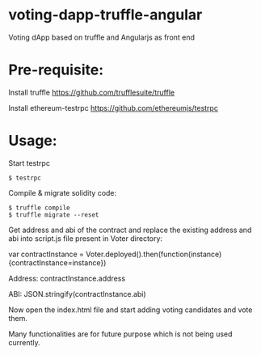 # voting-dapp-truffle-angular
Voting dApp based on truffle and Angularjs as front end

# Pre-requisite:
Install truffle
https://github.com/trufflesuite/truffle

Install ethereum-testrpc
https://github.com/ethereumjs/testrpc


# Usage:

Start testrpc
```
$ testrpc
```
Compile & migrate solidity code:

```
$ truffle compile
$ truffle migrate --reset
```

Get address and abi of the contract and replace the existing address and abi into script.js file present in Voter directory:

var contractInstance = Voter.deployed().then(function(instance){contractInstance=instance})

Address:
  contractInstance.address
  
ABI:
  JSON.stringify(contractInstance.abi)
 
Now open the index.html file and start adding voting candidates and vote them.

Many functionalities are for future purpose which is not being used currently.












